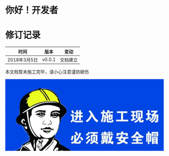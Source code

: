 # 你好！开发者

# 修订记录

时间|版本|变动
---|---|---|
2018年3月5日|v0.0.1|文档建立

本文档暂未施工完毕，请小心注意谨防砸伤

![](/img/warning.jpeg)